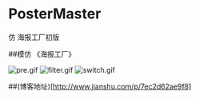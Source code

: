 # PosterMaster
仿 海报工厂初版

##模仿 《海报工厂》


![pre.gif](http://upload-images.jianshu.io/upload_images/2510337-fcadb579202bcdfd.gif?imageMogr2/auto-orient/strip)
![filter.gif](http://upload-images.jianshu.io/upload_images/2510337-1162fb0f8f665ebc.gif?imageMogr2/auto-orient/strip)
![switch.gif](http://upload-images.jianshu.io/upload_images/2510337-95b785037f995bec.gif?imageMogr2/auto-orient/strip)

##(博客地址)[http://www.jianshu.com/p/7ec2d62ae9f8]
